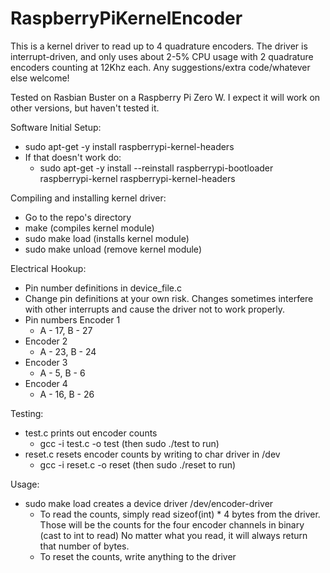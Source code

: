 # RaspberryPiKernelEncoder

This is a kernel driver to read up to 4 quadrature encoders.  The driver is interrupt-driven, and only uses about 2-5% CPU usage with 2 quadrature encoders counting at 12Khz each.  Any suggestions/extra code/whatever else welcome!

Tested on Rasbian Buster on a Raspberry Pi Zero W.  I expect it will work on other versions, but haven't tested it.

Software Initial Setup:
- sudo apt-get -y install raspberrypi-kernel-headers
- If that doesn't work do:
	- sudo apt-get -y install --reinstall raspberrypi-bootloader raspberrypi-kernel raspberrypi-kernel-headers


Compiling and installing kernel driver:
- Go to the repo's directory
- make  (compiles kernel module)
- sudo make load (installs kernel module)
- sudo make unload (remove kernel module)

Electrical Hookup:
- Pin number definitions in device_file.c
- Change pin definitions at your own risk.  Changes sometimes interfere with other interrupts and cause the driver not to work properly.
- Pin numbers Encoder 1
	- A - 17, B - 27
- Encoder 2
	- A - 23, B - 24
- Encoder 3
	- A - 5, B - 6
- Encoder 4
	- A - 16, B - 26


Testing:
- test.c prints out encoder counts
	- gcc -i test.c -o test (then sudo ./test to run)
- reset.c resets encoder counts by writing to char driver in /dev
	- gcc -i reset.c -o reset (then sudo ./reset to run)


Usage:
- sudo make load creates a device driver /dev/encoder-driver
	- To read the counts, simply read sizeof(int) * 4 bytes from the driver.  Those will be the counts for the four encoder channels in binary (cast to int to read)  No matter what you read, it will always return that number of bytes.
	- To reset the counts, write anything to the driver
